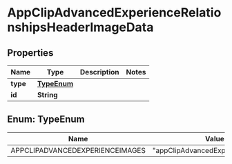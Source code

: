 

# AppClipAdvancedExperienceRelationshipsHeaderImageData


## Properties

| Name | Type | Description | Notes |
|------------ | ------------- | ------------- | -------------|
|**type** | [**TypeEnum**](#TypeEnum) |  |  |
|**id** | **String** |  |  |



## Enum: TypeEnum

| Name | Value |
|---- | -----|
| APPCLIPADVANCEDEXPERIENCEIMAGES | &quot;appClipAdvancedExperienceImages&quot; |



